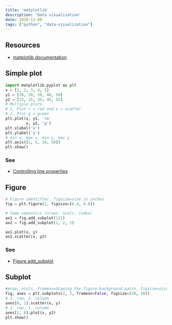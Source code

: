 ```yaml
---
title: 'matplotlib'
description: 'Data visualization'
date: 2020-12-08
tags: ["python", "data-visualization"]
---
```


## Resources

- [matplotlib documentation](https://matplotlib.org/contents.html)


<mc>

<sc>

## Simple plot

```python
import matplotlib.pyplot as plt
x = [1, 2, 3, 4, 5]
y1 = [10, 20, 30, 40, 50]
y2 = [15, 25, 35, 45, 55]
# Multiple plots
# 1. Plot r = red and o = scatter
# 2. Plot g = green
plt.plot(x, y1, 'ro'
         x, y2, 'g')
plt.xlabel('x')
plt.ylabel('y')
# min x, max x, min y, max y
plt.axis([1, 5, 10, 50])
plt.show()
```

### See

- [Controlling line properties](https://matplotlib.org/tutorials/introductory/pyplot.html#controlling-line-properties)

</sc>

<sc>

## Figure

```python
# Figure identifier, figsize=size in inches
fig = plt.figure(1, figsize=[6.4, 4.8])

# Same semantics (nrows, ncols, index)
ax1 = fig.add_subplot(121)
ax2 = fig.add_subplot(1, 2, 1)

ax1.plot(x, y)
ax2.scatter(x, y2)
```
### See

- [Figure.add_subplot](https://matplotlib.org/api/_as_gen/matplotlib.figure.Figure.html#matplotlib.figure.Figure.add_subplot)

</sc>

<sc>

## Subplot

```python
#mrow, ncols, frameon=drawing the figure background patch, figsize=size in inches
fig, axes = plt.subplots(2, 2, frameon=False, figsize=(20, 16))
# 1. row, 2. column
axes[0, 1].scatter(x, y)
# 2. row, 1. column
axes[1, 0].plot(x, y2)
plt.show()
```

</sc>

</mc>